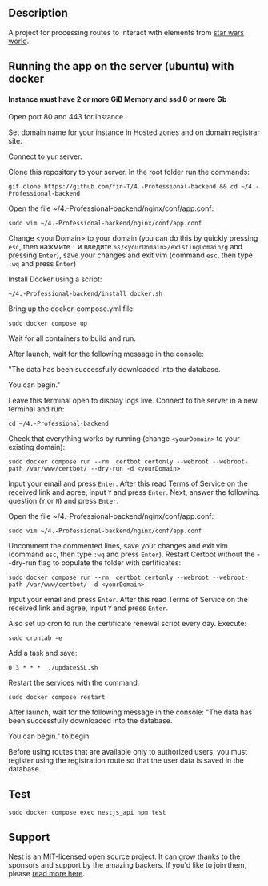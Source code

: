 ## Description 

A project for processing routes to interact with elements from [star wars world](https://swapi.py4e.com/api/).

## Running the app on the server (ubuntu) with docker 
#### Instance must have 2 or more GiB Memory and ssd 8 or more Gb

Open port 80 and 443 for instance.

Set domain name for your instance in Hosted zones and on domain registrar site.

Connect to yur server.

Clone this repository to your server. In the root folder run the commands: 
```
git clone https://github.com/fin-T/4.-Professional-backend && cd ~/4.-Professional-backend
```

Open the file ~/4.-Professional-backend/nginx/conf/app.conf:
```
sudo vim ~/4.-Professional-backend/nginx/conf/app.conf
```

Change \<yourDomain\> to your domain (you can do this by quickly pressing `esc`, then нажмите `:` и введите `%s/<yourDomain>/existingDomain/g` and pressing `Enter`), save your changes and exit vim (command `esc`, then type `:wq` and press `Enter`)

Install Docker using a script: 
```
~/4.-Professional-backend/install_docker.sh
```

Bring up the docker-compose.yml file: 
```
sudo docker compose up
```

Wait for all containers to build and run.

After launch, wait for the following message in the console:

"The data has been successfully downloaded into the database.

You can begin."

Leave this terminal open to display logs live.
Connect to the server in a new terminal and run:
```
cd ~/4.-Professional-backend
```

Check that everything works by running (change `<yourDomain>` to your existing domain):
```
sudo docker compose run --rm  certbot certonly --webroot --webroot-path /var/www/certbot/ --dry-run -d <yourDomain>
```

Input your email and press `Enter`. After this read Terms of Service on the received link and agree, input `Y` and press `Enter`. Next, answer the following. question (`Y` or `N`) and press `Enter`.

Open the file ~/4.-Professional-backend/nginx/conf/app.conf:
```
sudo vim ~/4.-Professional-backend/nginx/conf/app.conf
```

Uncomment the commented lines, save your changes and exit vim (command `esc`, then type `:wq` and press `Enter`).
Restart Certbot without the --dry-run flag to populate the folder with certificates:
```
sudo docker compose run --rm  certbot certonly --webroot --webroot-path /var/www/certbot/ -d <yourDomain>
```
Input your email and press `Enter`. After this read Terms of Service on the received link and agree, input `Y` and press `Enter`.  

Also set up cron to run the certificate renewal script every day. Execute:
```
sudo crontab -e
```
Add a task and save: 
```
0 3 * * *  ./updateSSL.sh
```

Restart the services with the command:
```
sudo docker compose restart
```

After launch, wait for the following message in the console:
"The data has been successfully downloaded into the database.

You can begin." to begin.

Before using routes that are available only to authorized users, you must
register using the registration route so that the user data is saved in the database.

## Test

```
sudo docker compose exec nestjs_api npm test
```

## Support

Nest is an MIT-licensed open source project. It can grow thanks to the sponsors and support by the amazing backers. If you'd like to join them, please [read more here](https://docs.nestjs.com/support).